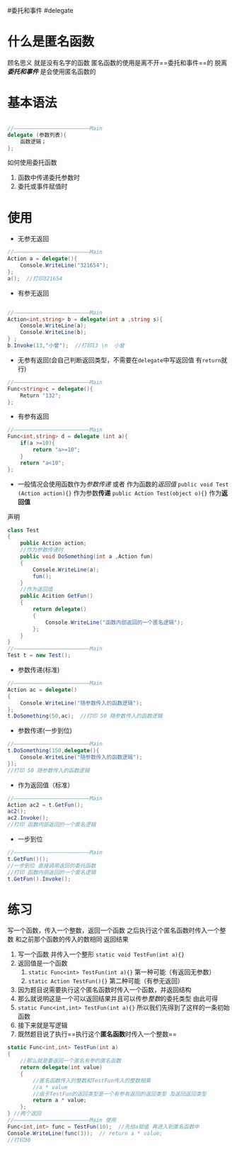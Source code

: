 
#委托和事件 #delegate 
# 什么是匿名函数
顾名思义 就是没有名字的函数
匿名函数的使用是离不开==委托和事件==的
脱离***委托和事件*** 是会使用匿名函数的

# 基本语法
```csharp

//————————————————————————Main
delegate (参数列表){
	函数逻辑；
};
```
如何使用委托函数
1. 函数中传递委托参数时
2. 委托或事件赋值时

# 使用
- 无参无返回
```csharp
//————————————————————————Main
Action a = delegate(){
	Console.WriteLine("321654");
};
a();  //打印321654
```
- 有参无返回
```csharp

//————————————————————————Main
Action<int,string> b = delegate(int a ,string s){
	Console.WriteLine(a);
	Console.WriteLine(b);
} ;
b.Invoke(13,"小曾");  //打印13 \n  小曾
```
- 无参有返回(会自己判断返回类型，不需要在`delegate`中写返回值 有`return`就行)
```csharp
//————————————————————————Main
Func<string>c = delegate(){
	Return "132";
};
```
- 有参有返回
```csharp
//————————————————————————Main
Func<int,string> d = delegate (int a){
	if(a >=10){
		return "a>=10";
	}
	return "a<10";
};
```

- 一般情况会使用函数作为*参数传递* 或者 作为函数的*返回值*
`public void Test (Action action){}` 作为参数**传递**
`public Action Test(object o){}` 作为**返回值**

声明
```csharp
class Test
{
	public Action action;
	//作为参数传递时
	public void DoSomething(int a ,Action fun)
	{
		Console.WriteLine(a);
		fun();
	}
	//作为返回值
	public Acition GetFun()
	{
		return delegate()
		{
			Console.WriteLine("函数内部返回的一个匿名逻辑");
		};
	}
}
//————————————————————————Main
Test t = new Test();
```

- 参数传递(标准)
```csharp
//————————————————————————Main
Action ac = delegate()
{
	Console.WriteLine("随参数传入的函数逻辑");
};
t.DoSomething(50,ac);  //打印 50 随参数传入的函数逻辑
```
- 参数传递(一步到位)
```csharp
//————————————————————————Main
t.DoSomething(150,delegate(){
	Console.WriteLine("随参数传入的函数逻辑");
});
//打印 50 随参数传入的函数逻辑
```

- 作为返回值（标准）
```csharp
//————————————————————————Main
Action ac2 = t.GetFun();
ac2();
ac2.Invoke();
//打印 函数内部返回的一个匿名逻辑
```
- 一步到位
```csharp
//————————————————————————Main
t.GetFun()();
//一步到位 直接调用返回的委托函数
//打印 函数内部返回的一个匿名逻辑
t.GetFun().Invoke();
```

# 练习
写一个函数，传入一个整数，返回一个函数
之后执行这个匿名函数时传入一个整数 和之前那个函数的传入的数相同
返回结果
1. 写一个函数 并传入一个整形
`static void TestFun(int a){}`
2. 返回值是一个函数
	1. `static Func<int> TestFun(int a){}` 第一种可能（有返回无参数）
	2. `static Action TestFun(){}` 第二种可能（有参无返回）
3. 因为题目说需要执行这个匿名函数时传入一个函数，并返回结构
4. 那么就说明这是一个可以返回结果并且可以传参*整数*的委托类型 由此可得
5. `static Func<int,int> TestFun(int a){}` 所以我们先得到了这样的一条初始函数
6. 接下来就是写逻辑
7. 既然题目说了执行==执行这个**匿名函数**时传入一个整数==
```csharp
static Func<int,int> TestFun(int a)
{
	//那么就是要返回一个匿名有参的匿名函数
	return delegate(int value)
	{
		//匿名函数传入的整数和TestFun传入的整数相乘
		//a * value
		//由于TestFun的返回类型是一个有参有返回的返回类型 及返回返回类型
		return a * value;	
	};
} //两个返回
//————————————————————————Main 使用
Func<int,int> func = TestFun(10);  //先给a赋值 再进入到匿名函数中
Console.WriteLine(func(3));  // return a * value;
//打印30
```
